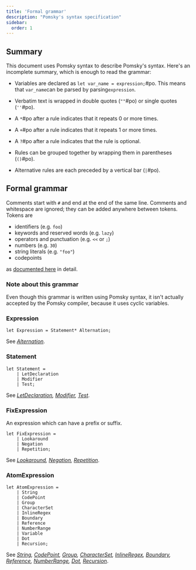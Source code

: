 ```yaml
---
title: 'Formal grammar'
description: "Pomsky's syntax specification"
sidebar:
  order: 1
---
```


## Summary

This document uses Pomsky syntax to describe Pomsky's syntax. Here's an incomplete summary,
which is enough to read the grammar:

- Variables are declared as `let var_name = expression;`#po. This means that `var_name`can be parsed by parsing`expression`.

- Verbatim text is wrapped in double quotes (`""`#po) or single quotes
  (`''`#po).

- A `*`#po after a rule indicates that it repeats 0 or more times.

- A `+`#po after a rule indicates that it repeats 1 or more times.

- A `?`#po after a rule indicates that the rule is optional.

- Rules can be grouped together by wrapping them in parentheses (`()`#po).

- Alternative rules are each preceded by a vertical bar (`|`#po).

## Formal grammar

Comments start with `#` and end at the end of the same line. Comments and whitespace are ignored;
they can be added anywhere between tokens. Tokens are

- identifiers (e.g. `foo`)
- keywords and reserved words (e.g. `lazy`)
- operators and punctuation (e.g. `<<` or `;`)
- numbers (e.g. `30`)
- string literals (e.g. `"foo"`)
- codepoints

as [documented here](/docs/reference/tokens/) in detail.

### Note about this grammar

Even though this grammar is written using Pomsky syntax, it isn't actually accepted by the Pomsky
compiler, because it uses cyclic variables.

### Expression

```pomsky
let Expression = Statement* Alternation;
```

See _[Alternation](/docs/reference/constructs/alternation/)_.

### Statement

```pomsky
let Statement =
    | LetDeclaration
    | Modifier
    | Test;
```

See _[LetDeclaration], [Modifier], [Test]_.

[LetDeclaration]: /docs/reference/constructs/variables
[Modifier]: /docs/reference/constructs/modifier
[Test]: /docs/reference/constructs/tests/

### FixExpression

An expression which can have a prefix or suffix.

```pomsky
let FixExpression =
    | Lookaround
    | Negation
    | Repetition;
```

See _[Lookaround], [Negation], [Repetition]_.

[Lookaround]: /docs/reference/constructs/lookaround
[Negation]: /docs/reference/constructs/negation
[Repetition]: /docs/reference/constructs/repetition

### AtomExpression

```pomsky
let AtomExpression =
    | String
    | CodePoint
    | Group
    | CharacterSet
    | InlineRegex
    | Boundary
    | Reference
    | NumberRange
    | Variable
    | Dot
    | Recursion;
```

See _[String], [CodePoint], [Group], [CharacterSet], [InlineRegex], [Boundary], [Reference], [NumberRange], [Dot], [Recursion]_.

[String]: /docs/reference/tokens/#string
[CodePoint]: /docs/reference/tokens/#codepoint
[Group]: /docs/reference/constructs/group
[CharacterSet]: /docs/reference/constructs/charset
[InlineRegex]: /docs/reference/constructs/inline-regex
[Boundary]: /docs/reference/constructs/boundary
[Reference]: /docs/reference/constructs/reference
[NumberRange]: /docs/reference/constructs/number-range
[Dot]: /docs/reference/constructs/dot
[Recursion]: /docs/reference/constructs/recursion
